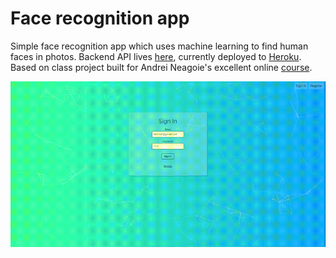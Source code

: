 # Face recognition app

Simple face recognition app which uses machine learning to find human faces in photos. Backend API lives [here](https://github.com/mk-hill/face-recognition-api), currently deployed to [Heroku](https://www.heroku.com/). Based on class project built for Andrei Neagoie's excellent online [course](https://www.udemy.com/the-complete-web-developer-zero-to-mastery/).

<p align="center">
  <img src="./demo.gif" alt="demo"/>
</p>
